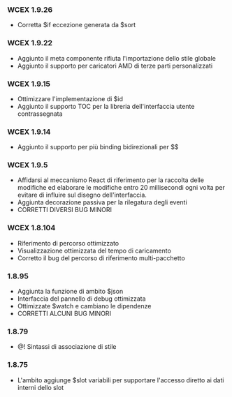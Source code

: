 <!--DESC: {"icon":"assistant",id:99} -->

### WCEX 1.9.26
- Corretta $if eccezione generata da $sort

### WCEX 1.9.22
- Aggiunto il meta componente rifiuta l'importazione dello stile globale
- Aggiunto il supporto per caricatori AMD di terze parti personalizzati

### WCEX 1.9.15
- Ottimizzare l'implementazione di $id
- Aggiunto il supporto TOC per la libreria dell'interfaccia utente contrassegnata 
### WCEX 1.9.14
- Aggiunto il supporto per più binding bidirezionali per $$

### WCEX 1.9.5
- Affidarsi al meccanismo React di riferimento per la raccolta delle modifiche ed elaborare le modifiche entro 20 millisecondi ogni volta per evitare di influire sul disegno dell'interfaccia.
- Aggiunta decorazione passiva per la rilegatura degli eventi
- CORRETTI DIVERSI BUG MINORI

### WCEX 1.8.104
- Riferimento di percorso ottimizzato
- Visualizzazione ottimizzata del tempo di caricamento
- Corretto il bug del percorso di riferimento multi-pacchetto

### 1.8.95
- Aggiunta la funzione di ambito $json
- Interfaccia del pannello di debug ottimizzata
- Ottimizzate $watch e cambiano le dipendenze
- CORRETTI ALCUNI BUG MINORI

### 1.8.79
- @! Sintassi di associazione di stile

### 1.8.75 
- L'ambito aggiunge $slot variabili per supportare l'accesso diretto ai dati interni dello slot 
